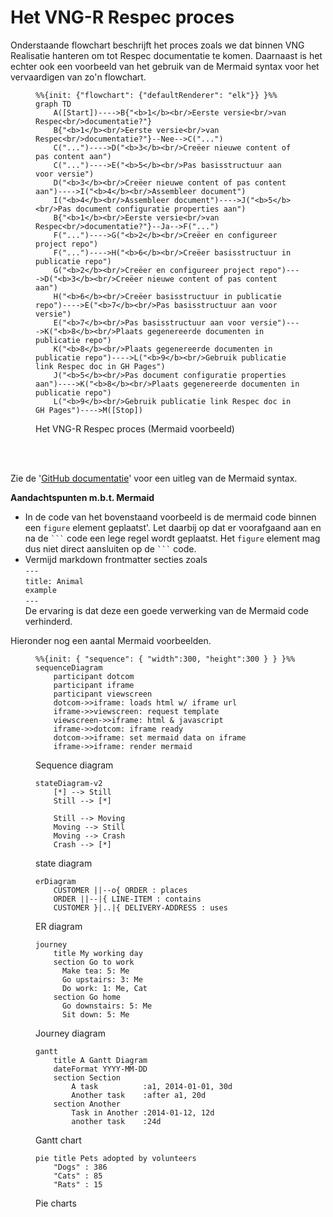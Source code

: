 # Het VNG-R Respec proces

Onderstaande flowchart beschrijft het proces zoals we dat binnen VNG Realisatie hanteren om tot Respec documentatie te komen. Daarnaast is het echter ook een voorbeeld van het gebruik van de Mermaid syntax voor het vervaardigen van zo'n flowchart. 

<figure>
    
```mermaid
%%{init: {"flowchart": {"defaultRenderer": "elk"}} }%%
graph TD
    A([Start])---->B{"<b>1</b><br/>Eerste versie<br/>van Respec<br/>documentatie?"}
    B{"<b>1</b><br/>Eerste versie<br/>van Respec<br/>documentatie?"}--Nee-->C("...")
    C("...")---->D("<b>3</b><br/>Creëer nieuwe content of pas content aan")
    C("...")---->E("<b>5</b><br/>Pas basisstructuur aan voor versie")
    D("<b>3</b><br/>Creëer nieuwe content of pas content aan")---->I("<b>4</b><br/>Assembleer document")
    I("<b>4</b><br/>Assembleer document")---->J("<b>5</b><br/>Pas document configuratie properties aan")
    B{"<b>1</b><br/>Eerste versie<br/>van Respec<br/>documentatie?"}--Ja-->F("...")
    F("...")---->G("<b>2</b><br/>Creëer en configureer project repo")
    F("...")---->H("<b>6</b><br/>Creëer basisstructuur in publicatie repo")
    G("<b>2</b><br/>Creëer en configureer project repo")---->D("<b>3</b><br/>Creëer nieuwe content of pas content aan")
    H("<b>6</b><br/>Creëer basisstructuur in publicatie repo")---->E("<b>7</b><br/>Pas basisstructuur aan voor versie")
    E("<b>7</b><br/>Pas basisstructuur aan voor versie")---->K("<b>8</b><br/>Plaats gegenereerde documenten in publicatie repo")
    K("<b>8</b><br/>Plaats gegenereerde documenten in publicatie repo")---->L("<b>9</b><br/>Gebruik publicatie link Respec doc in GH Pages")
    J("<b>5</b><br/>Pas document configuratie properties aan")---->K("<b>8</b><br/>Plaats gegenereerde documenten in publicatie repo")
    L("<b>9</b><br/>Gebruik publicatie link Respec doc in GH Pages")---->M([Stop])
```

<figcaption>Het VNG-R Respec proces (Mermaid voorbeeld)</figcaption>
</figure><br/><br/>

Zie de '[GitHub documentatie](https://docs.github.com/en/get-started/writing-on-github/working-with-advanced-formatting/creating-diagrams#creating-mermaid-diagrams)' voor een uitleg van de Mermaid syntax.

**Aandachtspunten m.b.t. Mermaid**

* In de code van het  bovenstaand voorbeeld is de mermaid code binnen een `figure` element geplaatst'. Let daarbij op dat er voorafgaand aan en na de ```` ``` ```` code een lege regel wordt geplaatst. Het `figure` element mag dus niet direct aansluiten op de ```` ``` ```` code.
* Vermijd markdown frontmatter secties zoals<br/><code>---</code><br/><code>title: Animal example</code><br/><code>---</code><br/>De ervaring is dat deze een goede verwerking van de Mermaid code verhinderd.

Hieronder nog een aantal Mermaid voorbeelden.

<figure>

```mermaid
%%{init: { "sequence": { "width":300, "height":300 } } }%%
sequenceDiagram
    participant dotcom
    participant iframe
    participant viewscreen
    dotcom->>iframe: loads html w/ iframe url
    iframe->>viewscreen: request template
    viewscreen->>iframe: html & javascript
    iframe->>dotcom: iframe ready
    dotcom->>iframe: set mermaid data on iframe
    iframe->>iframe: render mermaid
```

<figcaption>Sequence diagram</figcaption>
</figure>

<figure>

```mermaid
stateDiagram-v2
    [*] --> Still
    Still --> [*]

    Still --> Moving
    Moving --> Still
    Moving --> Crash
    Crash --> [*]
```

<figcaption>state diagram</figcaption>
</figure>

<figure>

```mermaid
erDiagram
    CUSTOMER ||--o{ ORDER : places
    ORDER ||--|{ LINE-ITEM : contains
    CUSTOMER }|..|{ DELIVERY-ADDRESS : uses
```

<figcaption>ER diagram</figcaption>
</figure>

<figure>

```mermaid
journey
    title My working day
    section Go to work
      Make tea: 5: Me
      Go upstairs: 3: Me
      Do work: 1: Me, Cat
    section Go home
      Go downstairs: 5: Me
      Sit down: 5: Me
```

<figcaption>Journey diagram</figcaption>
</figure>

<figure>

```mermaid
gantt
    title A Gantt Diagram
    dateFormat YYYY-MM-DD
    section Section
        A task          :a1, 2014-01-01, 30d
        Another task    :after a1, 20d
    section Another
        Task in Another :2014-01-12, 12d
        another task    :24d
```

<figcaption>Gantt chart</figcaption>
</figure>

<figure>

```mermaid
pie title Pets adopted by volunteers
    "Dogs" : 386
    "Cats" : 85
    "Rats" : 15
```

<figcaption>Pie charts</figcaption>
</figure>
